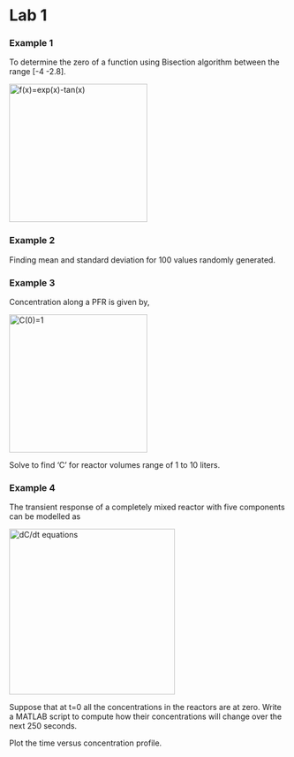 # Lab 1

### Example 1
To determine the zero of a function using Bisection algorithm between the range [-4 -2.8].

<img src="https://cdn.discordapp.com/attachments/887360045304660038/887366494370005042/Screen_Shot_2021-09-14_at_9.27.23_PM.png" width="250" title="f(x)=exp(x)-tan(x)"/><br>




### Example 2

Finding mean and standard deviation for 100 values randomly generated. <br>

### Example 3
Concentration along a PFR is given by, <br>

<img src="https://cdn.discordapp.com/attachments/887360045304660038/887365829069529158/Screen_Shot_2021-09-14_at_8.54.18_PM.png" width=250 title="C(0)=1" />

Solve to find ‘C’ for reactor volumes range of 1 to 10 liters. 



### Example 4

The transient response of a completely mixed reactor with five components can be modelled as

<img src="https://cdn.discordapp.com/attachments/887360045304660038/887365814574002196/Screen_Shot_2021-09-14_at_8.54.09_PM.png" width=300 title="dC/dt equations" /><br>

Suppose that at t=0 all the concentrations in the reactors are at zero. Write a MATLAB script
to compute how their concentrations will change over the next 250 seconds. <br>

Plot the time versus concentration profile. 



